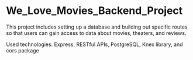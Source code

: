 # We_Love_Movies_Backend_Project

This project includes setting up a database and building out specific routes so that users can gain access to data about movies, theaters, and reviews.

Used technologies: Express, RESTful APIs, PostgreSQL, Knex library, and cors package
